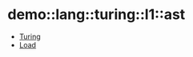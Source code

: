 # demo::lang::turing::l1::ast


   * [Turing](Library/demo/lang/turing/l1/ast/Turing.md)
   * [Load](Library/demo/lang/turing/l1/ast/Load.md)